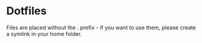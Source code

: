 # Dotfiles

Files are placed without the . prefix - if you want to use them, please create a symlink in your
home folder.
